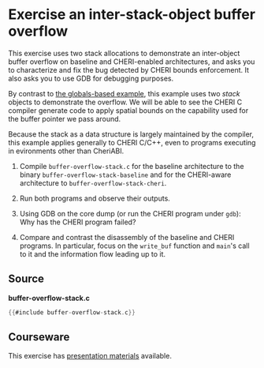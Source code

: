 # Exercise an inter-stack-object buffer overflow

This exercise uses two stack allocations to demonstrate an inter-object buffer
overflow on baseline and CHERI-enabled architectures, and asks you to
characterize and fix the bug detected by CHERI bounds enforcement.  It also asks
you to use GDB for debugging purposes.

By contrast to [the globals-based example](../buffer-overflow-global), this
example uses two *stack* objects to demonstrate the overflow.  We will be able
to see the CHERI C compiler generate code to apply spatial bounds on the
capability used for the buffer pointer we pass around.

Because the stack as a data structure is largely maintained by the compiler,
this example applies generally to CHERI C/C++, even to programs executing in
evironments other than CheriABI.

1. Compile `buffer-overflow-stack.c` for the baseline architecture to
   the binary `buffer-overflow-stack-baseline` and for the CHERI-aware
   architecture to `buffer-overflow-stack-cheri`.

2. Run both programs and observe their outputs.

3. Using GDB on the core dump (or run the CHERI program under `gdb`):
   Why has the CHERI program failed?

4. Compare and contrast the disassembly of the baseline and CHERI programs.
   In particular, focus on the `write_buf` function and `main`'s call to it
   and the information flow leading up to it.

## Source

**buffer-overflow-stack.c**
```C
{{#include buffer-overflow-stack.c}}
```

## Courseware

This exercise has [presentation materials](./buffer-overflow-stack.pptx)
available.
